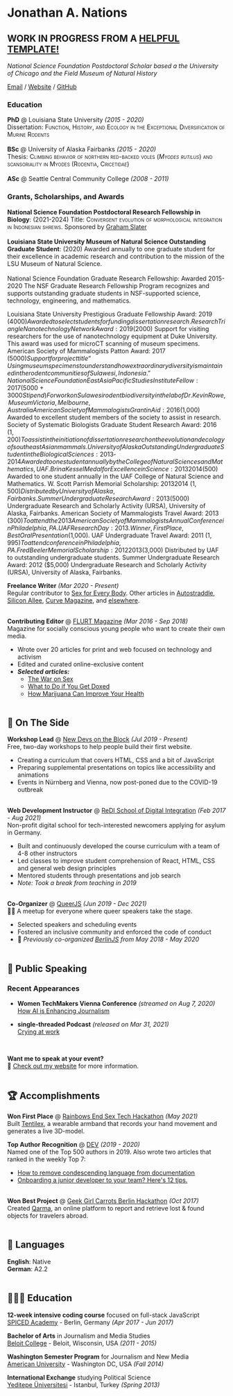 # Jonathan A. Nations   
## **WORK IN PROGRESS FROM A [ HELPFUL TEMPLATE!](https://workwithcarolyn.com/blog/digital-cv-guide)**  

_National Science Foundation Postdoctoral Scholar based a the University of Chicago and the Field Museum of Natural History_ <br>

[Email](mailto:jonnatiions@gmail.com) / [Website](https://jonnynations.com/) / [GitHub](https://github.com/jonnations/) 

### Education

**PhD** @ Louisiana State University _(2015 - 2020)_ <br>
Dissertation: <span style="font-variant:small-caps;">Function, History, and Ecology in the Exceptional Diversification of Murine Rodents</span>  
<br>
**BSc** @ University of Alaska Fairbanks _(2015 - 2020)_ <br>
Thesis: <span style="font-variant:small-caps;">Climbing behavior of northern red-backed voles (*Myodes rutilus*) and scansoriality in Myodes (Rodentia, Cricetidae)</span>  
<br>
**ASc** @ Seattle Central Community College _(2008 - 2011)_ <br>
    
### Grants, Scholarships, and Awards

**National Science Foundation Postdoctoral Research Fellowship in Biology**: (2021-2024)
Title: <span style="font-variant:small-caps;">Convergent evolution of morphological integration in Indonesian shrews.</span>
Sponsored by [Graham Slater](https://fourdimensionalbiology.com/)  
<br>
**Louisiana State University Museum of Natural Science Outstanding Graduate Student**: (2020)
Awarded annually to one graduate student for their excellence in academic research and contribution to the mission of the LSU Museum of Natural Science.  
<br>
National Science Foundation Graduate Research Fellowship: Awarded 2015-2020
The NSF Graduate Research Fellowship Program recognizes and supports outstanding graduate students in NSF-supported science, technology, engineering, and mathematics.

Louisiana State University Prestigious Graduate Fellowship Award: 2019 ($4000)
Awarded to select students for funding dissertation research.
Research Triangle Nanotechnology Network Award: 2019 ($2000)
Support for visiting researchers for the use of nanotechnology equipment at Duke University. This award was used for microCT scanning of museum specimens.
American Society of Mammalogists Patton Award: 2017 ($5000)
Support for project title “Using museum specimens to understand how extraordinary diversity is maintained in the rodent communities of Sulawesi, Indonesia.”
National Science Foundation East Asia Pacific Studies Institute Fellow: 2017 ($5000 + $3000 Stipend)
For work on Sulawesi rodent biodiversity in the lab of Dr. Kevin Rowe, Museum Victoria, Melbourne, Australia
American Society of Mammalogists Grant in Aid: 2016 ($1,000)
Awarded to excellent student members of the society to assist in research.
Society of Systematic Biologists Graduate Student Research Award: 2016 ($1,200)
To assist in the initiation of dissertation research on the evolution and ecology of southeast Asian mammals.
University of Alaska Outstanding Undergraduate Student in the Biological Sciences: 2013­2014
Awarded to one student annually by the College of Natural Sciences and Mathematics, UAF.
Brina Kessel Medal for Excellence in Science: 2013­2014 ($500)
Awarded to one student annually in the UAF College of Natural Science and Mathematics.
W. Scott Parrish Memorial Scholarship: 2013­2014 ($1,500)
Distributed by University of Alaska, Fairbanks.
Summer Undergraduate Research Award: 2013 ($5000)
Undergraduate Research and Scholarly Activity (URSA), University of Alaska, Fairbanks.
American Society of Mammalogists Travel Award: 2013 ($300)
To attend the 2013 American Society of Mammalogists Annual Conference in Philadelphia, PA.
UAF Research Day: 2013. Winner, First Place, Best Oral Presentation ($1,000).
UAF Undergraduate Travel Award: 2011 ($1,995)
To attend conference in Philadelphia, PA.
Fred Beeler Memorial Scholarship: 2012­2013 ($3,000)
Distributed by UAF to outstanding undergraduate students.
Summer Undergraduate Research Award: 2012 ($5,000)
Undergraduate Research and Scholarly Activity (URSA), University of Alaska, Fairbanks.


**Freelance Writer** _(Mar 2020 - Present)_ <br>
Regular contributor to [Sex for Every Body](https://sexforeverybody.com/author/carolyn/). Other articles in [Autostraddle](https://www.autostraddle.com/sharing-is-caring-or-did-you-skip-that-day-in-school__trashed/), [Silicon Allee](https://news.siliconallee.com/2021/07/26/the-art-of-pitching-a-sex-tech-startup/), [Curve Magazine](https://www.curvemag.com/us-home/beyond-the-binary-how-software-engineer-sara-vieira-founded-a-global-community-of-queer-coders/), and [elsewhere](https://workwithcarolyn.com/words).
<br><br>

**Contributing Editor** @ [FLURT Magazine](https://www.facebook.com/flurtmagazine) _(Mar 2016 - Sep 2018)_ <br>
Magazine for socially conscious young people who want to create their own media.
  - Wrote over 20 articles for print and web focused on technology and activism
  - Edited and curated online-exclusive content
  - **_Selected articles:_**
    - [The War on Sex](https://workwithcarolyn.com/words/war-on-sex)
    - [What to Do if You Get Doxed](https://workwithcarolyn.com/words/what-to-do-if-you-get-doxed)
    - [How Marijuana Can Improve Your Health](https://workwithcarolyn.com/words/how-marijuana-can-improve-your-health)
    <br><br>

## 📌 On The Side

**Workshop Lead** @ [New Devs on the Block](https://newdevs.org/) _(Jul 2019 - Present)_ <br>
Free, two-day workshops to help people build their first website.
  - Creating a curriculum that covers HTML, CSS and a bit of JavaScript 
  - Preparing supplemental presentations on topics like accessibility and animations
  - Events in Nürnberg and Vienna, now post-poned due to the COVID-19 outbreak 
  <br><br>

**Web Development Instructor** @ [ReDI School of Digital Integration](https://www.redi-school.org/) _(Feb 2017 - Aug 2021)_<br>
Non-profit digital school for tech-interested newcomers applying for asylum in Germany.
  - Built and continuously developed the course curriculum with a team of 4-8 other instructors
  - Led classes to improve student comprehension of React, HTML, CSS and general web design principles
  - Mentored students through presentations and job search
  - _Note: Took a break from teaching in 2019_
  <br><br>

**Co-Organizer** @ [QueerJS](https://queerjs.com/) _(Jun 2019 - Dec 2021)_<br>
🏳️‍🌈 A meetup for everyone where queer speakers take the stage.
  - Selected speakers and scheduling events
  - Fostered an inclusive community and enforced the code of conduct
  - 🐻 _Previously co-organized [BerlinJS](https://berlinjs.org/) from May 2018 - May 2020_
  <br><br>
  

## 🎤 Public Speaking
    
### Recent Appearances

- **Women TechMakers Vienna Conference** _(streamed on Aug 7, 2020)_
<br>[How AI is Enhancing Journalism](https://www.youtube.com/watch?v=-qZCRHwnnbM)<br>

- **single-threaded Podcast** _(released on Mar 31, 2021)_
<br>[Crying at work](https://anchor.fm/single-threaded/episodes/Carolyn-Stransky-on-Crying-at-Work-etu7hj)<br>
<br>

**Want me to speak at your event?**
<br>💖 [Check out my website](https://workwithcarolyn.com/speaking) for more information.
<br><br>
  
## 🏆 Accomplishments

**Won First Place** @ [Rainbows End Sex Tech Hackathon](https://hack.touchyfeely.tech/) _(May 2021)_ <br>
Built [Tentilex](https://workwithcarolyn.com/blog/tentilex), a wearable armband that records your hand movement and generates a live 3D-model. 

**Top Author Recognition** @ [DEV](https://dev.to/) _(2019 - 2020)_ <br>
Named one of the Top 500 authors in 2019. Also wrote two articles that ranked in the weekly Top 7:
  - [How to remove condescending language from documentation](https://dev.to/meeshkan/how-to-remove-condescending-language-from-documentation-4a5p)
  - [Onboarding a junior developer to your team? Here's 12 tips.](https://dev.to/carolstran/onboarding-a-junior-developer-to-your-team-here-s-12-tips-4g3a)
<br><br>

**Won Best Project** @ [Geek Girl Carrots Berlin Hackathon](http://www.hacklikeagirl.co/) _(Oct 2017)_<br>
Created [Qarma](https://github.com/lcorr8/qarma), an online platform to report and retrieve lost & found objects for travelers abroad.
<br><br>

## 💬 Languages

**English**: Native <br>
**German**: A2.2
<br><br>

## 👩🏼‍🎓 Education

**12-week intensive coding course** focused on full-stack JavaScript<br>
[SPICED Academy](https://www.spiced-academy.com/) - Berlin, Germany _(Apr 2017 - Jun 2017)_ <br>

**Bachelor of Arts** in Journalism and Media Studies<br>
[Beloit College](https://www.beloit.edu/) - Beloit, Wisconsin, USA _(2011 - 2015)_

**Washington Semester Program** for Journalism and New Media<br>
[American University](https://www.american.edu/) - Washington DC, USA _(Fall 2014)_

**International Exchange** studying Political Science<br>
[Yeditepe Üniversitesi](https://yeditepe.edu.tr/en) - Istanbul, Turkey _(Spring 2013)_
